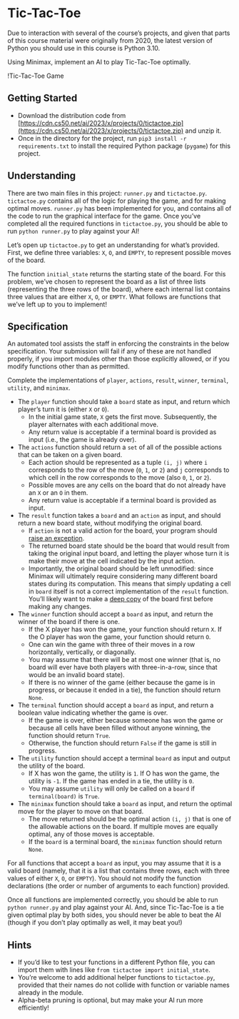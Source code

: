 # Tic-Tac-Toe

Due to interaction with several of the course’s projects, and given that parts of this course material were originally from 2020, the latest version of Python you should use in this course is Python 3.10.

Using Minimax, implement an AI to play Tic-Tac-Toe optimally.

!Tic-Tac-Toe Game


## Getting Started

-   Download the distribution code from [https://cdn.cs50.net/ai/2023/x/projects/0/tictactoe.zip](https://cdn.cs50.net/ai/2023/x/projects/0/tictactoe.zip) and unzip it.
-   Once in the directory for the project, run `pip3 install -r requirements.txt` to install the required Python package (`pygame`) for this project.

## Understanding

There are two main files in this project: `runner.py` and `tictactoe.py`. `tictactoe.py` contains all of the logic for playing the game, and for making optimal moves. `runner.py` has been implemented for you, and contains all of the code to run the graphical interface for the game. Once you’ve completed all the required functions in `tictactoe.py`, you should be able to run `python runner.py` to play against your AI!

Let’s open up `tictactoe.py` to get an understanding for what’s provided. First, we define three variables: `X`, `O`, and `EMPTY`, to represent possible moves of the board.

The function `initial_state` returns the starting state of the board. For this problem, we’ve chosen to represent the board as a list of three lists (representing the three rows of the board), where each internal list contains three values that are either `X`, `O`, or `EMPTY`. What follows are functions that we’ve left up to you to implement!

## Specification

An automated tool assists the staff in enforcing the constraints in the below specification. Your submission will fail if any of these are not handled properly, if you import modules other than those explicitly allowed, or if you modify functions other than as permitted.

Complete the implementations of `player`, `actions`, `result`, `winner`, `terminal`, `utility`, and `minimax`.

-   The `player` function should take a `board` state as input, and return which player’s turn it is (either `X` or `O`).
    -   In the initial game state, `X` gets the first move. Subsequently, the player alternates with each additional move.
    -   Any return value is acceptable if a terminal board is provided as input (i.e., the game is already over).
-   The `actions` function should return a `set` of all of the possible actions that can be taken on a given board.
    -   Each action should be represented as a tuple `(i, j)` where `i` corresponds to the row of the move (`0`, `1`, or `2`) and `j` corresponds to which cell in the row corresponds to the move (also `0`, `1`, or `2`).
    -   Possible moves are any cells on the board that do not already have an `X` or an `O` in them.
    -   Any return value is acceptable if a terminal board is provided as input.
-   The `result` function takes a `board` and an `action` as input, and should return a new board state, without modifying the original board.
    -   If `action` is not a valid action for the board, your program should [raise an exception](https://docs.python.org/3/tutorial/errors.html#raising-exceptions).
    -   The returned board state should be the board that would result from taking the original input board, and letting the player whose turn it is make their move at the cell indicated by the input action.
    -   Importantly, the original board should be left unmodified: since Minimax will ultimately require considering many different board states during its computation. This means that simply updating a cell in `board` itself is not a correct implementation of the `result` function. You’ll likely want to make a [deep copy](https://docs.python.org/3/library/copy.html#copy.deepcopy) of the board first before making any changes.
-   The `winner` function should accept a `board` as input, and return the winner of the board if there is one.
    -   If the X player has won the game, your function should return `X`. If the O player has won the game, your function should return `O`.
    -   One can win the game with three of their moves in a row horizontally, vertically, or diagonally.
    -   You may assume that there will be at most one winner (that is, no board will ever have both players with three-in-a-row, since that would be an invalid board state).
    -   If there is no winner of the game (either because the game is in progress, or because it ended in a tie), the function should return `None`.
-   The `terminal` function should accept a `board` as input, and return a boolean value indicating whether the game is over.
    -   If the game is over, either because someone has won the game or because all cells have been filled without anyone winning, the function should return `True`.
    -   Otherwise, the function should return `False` if the game is still in progress.
-   The `utility` function should accept a terminal `board` as input and output the utility of the board.
    -   If X has won the game, the utility is `1`. If O has won the game, the utility is `-1`. If the game has ended in a tie, the utility is `0`.
    -   You may assume `utility` will only be called on a `board` if `terminal(board)` is `True`.
-   The `minimax` function should take a `board` as input, and return the optimal move for the player to move on that board.
    -   The move returned should be the optimal action `(i, j)` that is one of the allowable actions on the board. If multiple moves are equally optimal, any of those moves is acceptable.
    -   If the `board` is a terminal board, the `minimax` function should return `None`.

For all functions that accept a `board` as input, you may assume that it is a valid board (namely, that it is a list that contains three rows, each with three values of either `X`, `O`, or `EMPTY`). You should not modify the function declarations (the order or number of arguments to each function) provided.

Once all functions are implemented correctly, you should be able to run `python runner.py` and play against your AI. And, since Tic-Tac-Toe is a tie given optimal play by both sides, you should never be able to beat the AI (though if you don’t play optimally as well, it may beat you!)

## Hints

-   If you’d like to test your functions in a different Python file, you can import them with lines like `from tictactoe import initial_state`.
-   You’re welcome to add additional helper functions to `tictactoe.py`, provided that their names do not collide with function or variable names already in the module.
-   Alpha-beta pruning is optional, but may make your AI run more efficiently!

